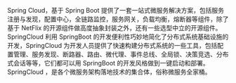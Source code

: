Spring Cloud，基于 Spring Boot 提供了一套一站式微服务解决方案，包括服务注册与发现，配置中心，全链路监控，服务网关，负载均衡，熔断器等组件，除了基于 NetFlix 的开源组件做高度抽象封装之外，还有一些选型中立的开源组件。<br />SpringCloud 利用 SpringBoot 的开发便利性巧妙地简化了分布式系统基础设施的开发，SpringCloud 为开发人员提供了快速构建分布式系统的一些工具，包括配置管理、服务发现、断路器、路由、微代理、事件总线、全局锁、决策竞选、分布式会话等等，它们都可以用 SpringBoot 的开发风格做到一键启动和部署。<br />SpringCloud ，是各个微服务架构落地技术的集合体，俗称微服务全家桶。

